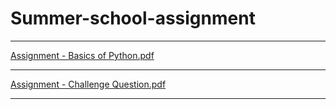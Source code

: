 # Summer-school-assignment
---
[Assignment - Basics of Python.pdf](https://github.com/NishitMittal2004/Summer-school-assignment/files/11709618/Assignment.-.Basics.of.Python.pdf)

---
[Assignment - Challenge Question.pdf](https://github.com/NishitMittal2004/Summer-school-assignment/files/11709621/Assignment.-.Challenge.Question.pdf)

---
